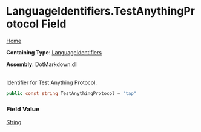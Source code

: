 # LanguageIdentifiers\.TestAnythingProtocol Field

[Home](../../../README.md)

**Containing Type**: [LanguageIdentifiers](../README.md)

**Assembly**: DotMarkdown\.dll

\
Identifier for Test Anything Protocol\.

```csharp
public const string TestAnythingProtocol = "tap"
```

### Field Value

[String](https://docs.microsoft.com/en-us/dotnet/api/system.string)

